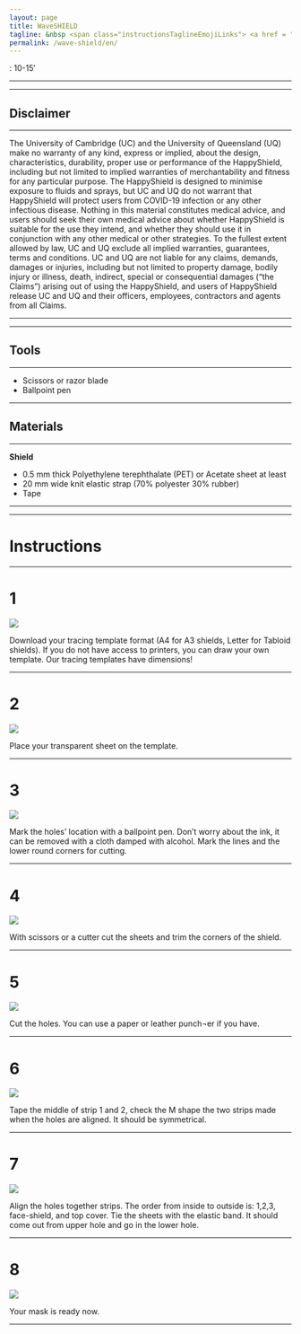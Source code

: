 ```yaml
---
layout: page
title: WaveSHIELD
tagline: &nbsp <span class="instructionsTaglineEmojiLinks"> <a href = "https://github.com/HappyShield/HappyShield/tree/master/Templates/Waveshield" ><i class="em em-triangular_ruler" aria-role="presentation" aria-label="TRIANGULAR RULER"></i></a></span>
permalink: /wave-shield/en/
---
```


<i class="em em-timer_clock" aria-role="presentation" aria-label=""></i>: 10-15′

---

---

## Disclaimer

---

The University of Cambridge (UC) and the University of Queensland (UQ) make no warranty of any kind, express or implied, about the design, characteristics, durability, proper use or performance of the HappyShield, including but not limited to implied warranties of merchantability and fitness for any particular purpose. The HappyShield is designed to minimise exposure to fluids and sprays, but UC and UQ do not warrant that HappyShield will protect users from COVID-19 infection or any other infectious disease. Nothing in this material constitutes medical advice, and users should seek their own medical advice about whether HappyShield is suitable for the use they intend, and whether they should use it in conjunction with any other medical or other strategies. To the fullest extent allowed by law, UC and UQ exclude all implied warranties, guarantees, terms and conditions. UC and UQ are not liable for any claims, demands, damages or injuries, including but not limited to property damage, bodily injury or illness, death, indirect, special or consequential damages (“the Claims”) arising out of using the HappyShield, and users of HappyShield release UC and UQ and their officers, employees, contractors and agents from all Claims.

---

--- 

## Tools

---

* Scissors or razor blade
* Ballpoint pen

---

## Materials

---

**Shield**

* 0.5 mm thick Polyethylene terephthalate (PET) or Acetate sheet at least 
* 20 mm wide knit elastic strap (70% polyester 30% rubber)
* Tape

---

---

# Instructions

---

# 1 

![](./Assets/Output/Steps/01.jpg)

Download your tracing template format (A4 for A3 shields, Letter for Tabloid shields). If you do not have access to printers, you can draw your own template. Our tracing templates have dimensions!

---

# 2

![](./Assets/Output/Steps/02.jpg)

Place your transparent sheet on the template. 

---

# 3

![](./Assets/Output/Steps/03.jpg)

Mark the holes’ location with a ballpoint pen. Don’t worry about the ink, it can be removed with a cloth damped with alcohol. Mark the lines and the lower round corners for cutting. 

---

# 4

![](./Assets/Output/Steps/04.jpg)

With scissors or a cutter cut the sheets and trim the corners of the shield.

---


# 5

![](./Assets/Output/Steps/05.jpg)

Cut the holes. You can use a paper or leather punch¬er if you have.

---

# 6

![](./Assets/Output/Steps/06.jpg)

Tape the middle of strip 1 and 2, check the M shape the two strips made when the holes are aligned. It should be symmetrical.

---

# 7

![](./Assets/Output/Steps/07.jpg)

Align the holes together strips. The order from inside to outside is: 1,2,3, face-shield, and top cover. Tie the sheets with the elastic band. It should come out from upper hole and go in the lower hole.

---

# 8

![](./Assets/Output/Steps/08.jpg)

Your mask is ready now.

---



